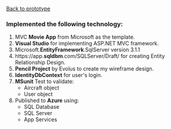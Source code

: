 [Back to prototype](https://github.com/gowebUSA/MSSA-Project/wiki#online---maintenance-action-forms-o-maf)

### Implemented the following technology:

1. MVC **Movie App** from Microsoft as the template.
1. **Visual Studio** for implementing ASP.NET MVC framework.
1. Microsoft.**EntityFramework**.SqlServer version 3.1.1
1. https://app.**sqldbm**.com/SQLServer/Draft/ for creating Entity Relationship Design.
1. **Pencil Project** by Evolus to create my wireframe design.
1. **IdentityDbContext** for user's login.
1. **MSunit** Test to validate:
   * Aircraft object
   * User object
1. Published to **Azure** using:
   * SQL Database
   * SQL Server
   * App Services
